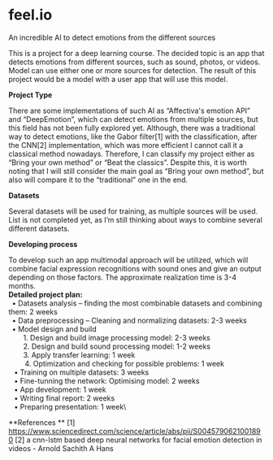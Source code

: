 # feel.io
An incredible AI to detect emotions from the different sources

This is a project for a deep learning course. The decided topic is an app that detects emotions from different sources, such as sound, photos, or videos.  Model can use either one or more sources for detection. 
The result of this project would be a model with a user app that will use this model.


**Project Type**

There are some implementations of such AI as “Affectiva's emotion API” and “DeepEmotion”, which can detect emotions from multiple sources, but this field has not been fully explored yet. 
Although, there was a traditional way to detect emotions, like the Gabor filter[1] with the classification, after the CNN[2] implementation, which was more efficient I cannot call it a classical method nowadays. Therefore, I can classify my project either as “Bring your own method” or “Beat the classics”. Despite this, it is worth noting that I will still consider the main goal as “Bring your own method”, but also will compare it to the “traditional” one in the end.

**Datasets**

Several datasets will be used for training, as multiple sources will be used. List is not completed yet, as I’m still thinking about ways to combine several different datasets. 

**Developing process**

To develop such an app multimodal approach will be utilized, which will combine facial expression recognitions with sound ones and give an output depending on those factors.
The approximate realization time is 3-4 months. \
**Detailed project plan:**\
  &ensp;•	Datasets analysis – finding the most combinable datasets and combining them: 2 weeks\
  &ensp;•	Data preprocessing – Cleaning and normalizing datasets: 2-3 weeks\
  &ensp;•	Model design and build\
 &ensp; &ensp;&ensp;  1.	Design and build image processing model: 2-3 weeks \
 &ensp; &ensp;&ensp;  2.	Design and build sound processing model: 1-2 weeks\
&ensp;  &ensp;&ensp;  3.	Apply transfer learning: 1 week\
 &ensp;&ensp;&ensp;&ensp; 4.	Optimization and checking for possible problems: 1 week\
 &ensp; •	Training on multiple datasets: 3 weeks\
 &ensp; •	Fine-tunning the network: Optimising model: 2 weeks\
 &ensp; •	App development: 1 week\
 &ensp; •	Writing final report: 2 weeks\
 &ensp; •	Preparing presentation: 1 week\


**References **
[1] https://www.sciencedirect.com/science/article/abs/pii/S0045790621001890
[2] a cnn-lstm based deep neural networks for facial emotion detection in videos - Arnold Sachith A Hans

